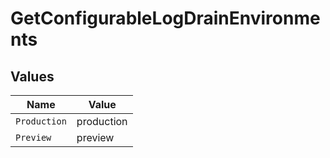 # GetConfigurableLogDrainEnvironments


## Values

| Name         | Value        |
| ------------ | ------------ |
| `Production` | production   |
| `Preview`    | preview      |